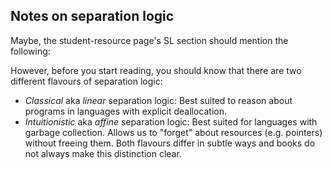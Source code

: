 Notes on separation logic
-------------------------

Maybe, the student-resource page's SL section should mention the following:

However, before you start reading, you should know that there are two different flavours of separation logic:
- *Classical* aka *linear* separation logic: Best suited to reason about programs in languages with explicit deallocation.
- *Intuitionistic* aka *affine* separation logic: Best suited for languages with garbage collection. Allows us to "forget" about resources (e.g. pointers) without freeing them.
Both flavours differ in subtle ways and books do not always make this distinction clear.
